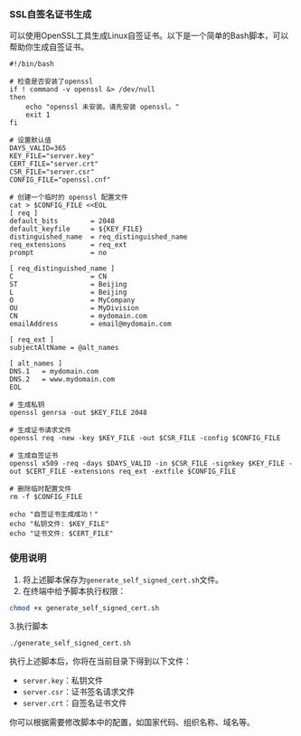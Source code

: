 ### SSL自签名证书生成

可以使用OpenSSL工具生成Linux自签证书。以下是一个简单的Bash脚本，可以帮助你生成自签证书。



```
#!/bin/bash

# 检查是否安装了openssl
if ! command -v openssl &> /dev/null
then
    echo "openssl 未安装。请先安装 openssl。"
    exit 1
fi

# 设置默认值
DAYS_VALID=365
KEY_FILE="server.key"
CERT_FILE="server.crt"
CSR_FILE="server.csr"
CONFIG_FILE="openssl.cnf"

# 创建一个临时的 openssl 配置文件
cat > $CONFIG_FILE <<EOL
[ req ]
default_bits        = 2048
default_keyfile     = ${KEY_FILE}
distinguished_name  = req_distinguished_name
req_extensions      = req_ext
prompt              = no

[ req_distinguished_name ]
C                   = CN
ST                  = Beijing
L                   = Beijing
O                   = MyCompany
OU                  = MyDivision
CN                  = mydomain.com
emailAddress        = email@mydomain.com

[ req_ext ]
subjectAltName = @alt_names

[ alt_names ]
DNS.1   = mydomain.com
DNS.2   = www.mydomain.com
EOL

# 生成私钥
openssl genrsa -out $KEY_FILE 2048

# 生成证书请求文件
openssl req -new -key $KEY_FILE -out $CSR_FILE -config $CONFIG_FILE

# 生成自签证书
openssl x509 -req -days $DAYS_VALID -in $CSR_FILE -signkey $KEY_FILE -out $CERT_FILE -extensions req_ext -extfile $CONFIG_FILE

# 删除临时配置文件
rm -f $CONFIG_FILE

echo "自签证书生成成功！"
echo "私钥文件: $KEY_FILE"
echo "证书文件: $CERT_FILE"

```

### 使用说明

1. 将上述脚本保存为`generate_self_signed_cert.sh`文件。
2. 在终端中给予脚本执行权限：

```sh
chmod +x generate_self_signed_cert.sh

```

   3.执行脚本

```shell
./generate_self_signed_cert.sh
```

执行上述脚本后，你将在当前目录下得到以下文件：

- `server.key`：私钥文件
- `server.csr`：证书签名请求文件
- `server.crt`：自签名证书文件

你可以根据需要修改脚本中的配置，如国家代码、组织名称、域名等。